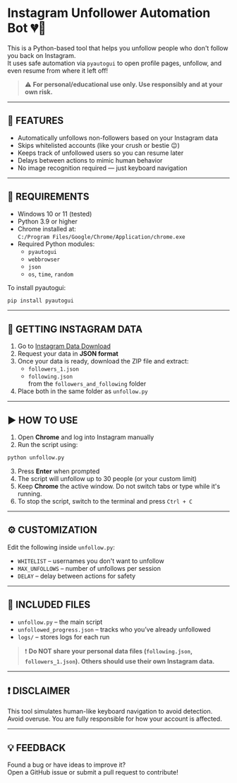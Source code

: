 # Instagram Unfollower Automation Bot 💔🤖

This is a Python-based tool that helps you unfollow people who don't follow you back on Instagram.  
It uses safe automation via `pyautogui` to open profile pages, unfollow, and even resume from where it left off!

> ⚠️ **For personal/educational use only. Use responsibly and at your own risk.**

---

## 🔧 FEATURES

- Automatically unfollows non-followers based on your Instagram data  
- Skips whitelisted accounts (like your crush or bestie 😉)  
- Keeps track of unfollowed users so you can resume later  
- Delays between actions to mimic human behavior  
- No image recognition required — just keyboard navigation  

---

## 🧰 REQUIREMENTS

- Windows 10 or 11 (tested)  
- Python 3.9 or higher  
- Chrome installed at:  
  `C:/Program Files/Google/Chrome/Application/chrome.exe`  
- Required Python modules:
  - `pyautogui`
  - `webbrowser`
  - `json`
  - `os`, `time`, `random`

To install pyautogui:

```bash
pip install pyautogui
```

---

## 📂 GETTING INSTAGRAM DATA

1. Go to [Instagram Data Download](https://www.instagram.com/download/request/)  
2. Request your data in **JSON format**  
3. Once your data is ready, download the ZIP file and extract:
   - `followers_1.json`  
   - `following.json`  
   from the `followers_and_following` folder  
4. Place both in the same folder as `unfollow.py`  

---

## ▶️ HOW TO USE

1. Open **Chrome** and log into Instagram manually  
2. Run the script using:

```bash
python unfollow.py
```

3. Press **Enter** when prompted  
4. The script will unfollow up to 30 people (or your custom limit)  
5. Keep **Chrome** the active window. Do not switch tabs or type while it's running.  
6. To stop the script, switch to the terminal and press `Ctrl + C`  

---

## ⚙️ CUSTOMIZATION

Edit the following inside `unfollow.py`:

- `WHITELIST` – usernames you don't want to unfollow  
- `MAX_UNFOLLOWS` – number of unfollows per session  
- `DELAY` – delay between actions for safety  

---

## 📁 INCLUDED FILES

- `unfollow.py` – the main script  
- `unfollowed_progress.json` – tracks who you’ve already unfollowed  
- `logs/` – stores logs for each run  

> ❗ **Do NOT share your personal data files (`following.json`, `followers_1.json`). Others should use their own Instagram data.**

---

## ❗ DISCLAIMER

This tool simulates human-like keyboard navigation to avoid detection.  
Avoid overuse. You are fully responsible for how your account is affected.

---

## 💡 FEEDBACK

Found a bug or have ideas to improve it?  
Open a GitHub issue or submit a pull request to contribute!
